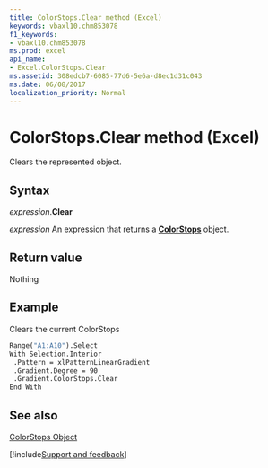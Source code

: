 ```yaml
---
title: ColorStops.Clear method (Excel)
keywords: vbaxl10.chm853078
f1_keywords:
- vbaxl10.chm853078
ms.prod: excel
api_name:
- Excel.ColorStops.Clear
ms.assetid: 308edcb7-6085-77d6-5e6a-d8ec1d31c043
ms.date: 06/08/2017
localization_priority: Normal
---
```



# ColorStops.Clear method (Excel)

Clears the represented object.


## Syntax

_expression_.**Clear**

 _expression_ An expression that returns a **[ColorStops](Excel.ColorStops.md)** object.


## Return value

Nothing


## Example

Clears the current ColorStops


```vb
Range("A1:A10").Select 
With Selection.Interior 
 .Pattern = xlPatternLinearGradient 
 .Gradient.Degree = 90 
 .Gradient.ColorStops.Clear 
End With
```


## See also


[ColorStops Object](Excel.ColorStops.md)

[!include[Support and feedback](~/includes/feedback-boilerplate.md)]